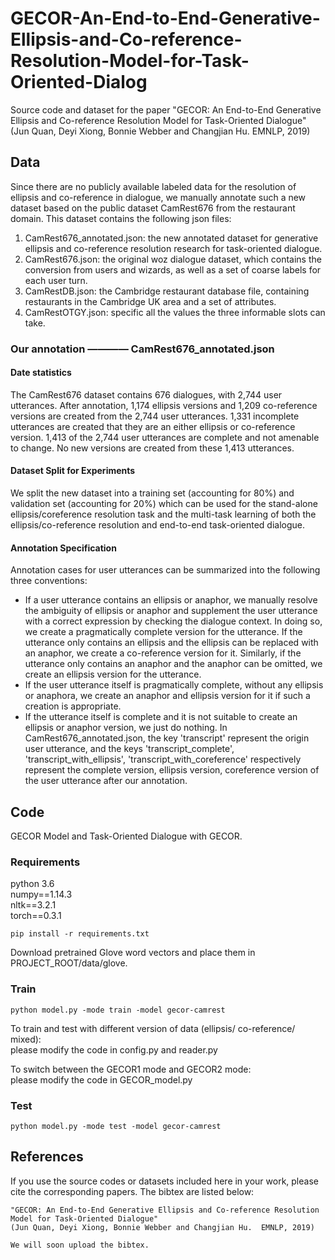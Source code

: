 # GECOR-An-End-to-End-Generative-Ellipsis-and-Co-reference-Resolution-Model-for-Task-Oriented-Dialog
Source code and dataset for the paper "GECOR: An End-to-End Generative Ellipsis and Co-reference Resolution Model for Task-Oriented Dialogue" (Jun Quan, Deyi Xiong, Bonnie Webber and Changjian Hu.  EMNLP, 2019)

## Data
Since there are no publicly available labeled data for the resolution of ellipsis and co-reference in dialogue, we manually annotate such a new dataset based on the public dataset CamRest676 from the restaurant domain.
This dataset contains the following json files:
1. CamRest676_annotated.json: the new annotated dataset for generative ellipsis and co-reference resolution research for task-oriented dialogue.
2. CamRest676.json: the original woz dialogue dataset, which contains the conversion from users and wizards, as well as a set of coarse labels for each user turn.
3. CamRestDB.json: the Cambridge restaurant database file, containing restaurants in the Cambridge UK area and a set of attributes.
4. CamRestOTGY.json: specific all the values the three informable slots can take.

### Our annotation ———— CamRest676_annotated.json
#### Date statistics
The CamRest676 dataset contains 676 dialogues, with 2,744 user utterances. After annotation, 1,174 ellipsis versions and 1,209 co-reference versions are created from the 2,744 user utterances. 1,331 incomplete utterances are created that they are an either ellipsis or co-reference version. 1,413 of the 2,744 user utterances are complete and not amenable to change. No new versions are created from these 1,413 utterances.

#### Dataset Split for Experiments
We split the new dataset into a training set (accounting for 80%) and validation set (accounting for 20%) which can be used for the stand-alone ellipsis/coreference resolution task and the multi-task learning of both the ellipsis/co-reference resolution and end-to-end task-oriented dialogue.

#### Annotation Specification
Annotation cases for user utterances can be summarized into the following three conventions:
*  If a user utterance contains an ellipsis or anaphor, we manually resolve the ambiguity of ellipsis or anaphor and supplement the user utterance with a correct expression by checking the dialogue context. In doing so, we create a pragmatically complete version for the utterance. If the utterance only contains an ellipsis and the ellipsis can be replaced with an anaphor, we create a co-reference version for it. Similarly, if the utterance only contains an anaphor and the anaphor can be omitted, we create an ellipsis version for the utterance.
*  If the user utterance itself is pragmatically complete, without any ellipsis or anaphora, we create an anaphor and ellipsis version for it if such a creation is appropriate.
*  If the utterance itself is complete and it is not suitable to create an ellipsis or anaphor version, we just do nothing.
In CamRest676_annotated.json, the key 'transcript' represent the origin user utterance, and the keys 'transcript_complete', 'transcript_with_ellipsis', 'transcript_with_coreference' respectively represent the complete version, ellipsis version, coreference version of the user utterance after our annotation.  


## Code
GECOR Model and Task-Oriented Dialogue with GECOR.

### Requirements
python 3.6 <br>
numpy==1.14.3 <br>
nltk==3.2.1 <br>
torch==0.3.1 <br>
```
pip install -r requirements.txt
```
Download pretrained Glove word vectors and place them in PROJECT_ROOT/data/glove. 


### Train
```
python model.py -mode train -model gecor-camrest
```
To train and test with different version of data (ellipsis/ co-reference/ mixed): <br>
please modify the code in config.py and reader.py

To switch between the GECOR1 mode and GECOR2 mode: <br>
please modify the code in GECOR_model.py

### Test
```
python model.py -mode test -model gecor-camrest
```


## References
If you use the source codes or datasets included here in your work, please cite the corresponding papers. The bibtex are listed below:
```
"GECOR: An End-to-End Generative Ellipsis and Co-reference Resolution Model for Task-Oriented Dialogue" 
(Jun Quan, Deyi Xiong, Bonnie Webber and Changjian Hu.  EMNLP, 2019)

We will soon upload the bibtex.

```
